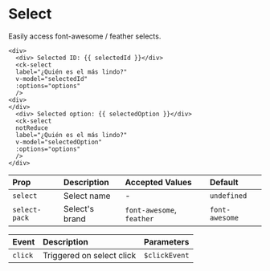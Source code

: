 # Select

Easily access font-awesome / feather selects.

<CkSelectExample/>

```vue
<div>
  <div> Selected ID: {{ selectedId }}</div>
  <ck-select
  label="¿Quién es el más lindo?"
  v-model="selectedId"
  :options="options"
  />
<div>
</div>
  <div> Selected option: {{ selectedOption }}</div>
  <ck-select
  notReduce
  label="¿Quién es el más lindo?"
  v-model="selectedOption"
  :options="options"
  />
</div>
```

| Prop          | Description     | Accepted Values            | Default        |
| :-----------  | :-------------- | :------------------------- | :------------- |
| `select`      | Select name     | -                          | `undefined`    |
| `select-pack` | Select's brand  | `font-awesome`, `feather`  | `font-awesome` |

| Event   | Description               | Parameters    |
| :------ | :------------------------ | :------------ |
| `click` | Triggered on select click | `$clickEvent` |

<script setup>
import CkSelectExample from './CkSelectExample.vue'
</script>
